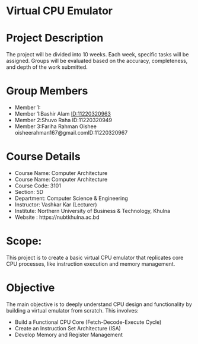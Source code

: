 <h1>Virtual CPU Emulator</h1>

<h1>Project Description</h1>
<p>The project will be divided into 10 weeks. Each week, specific tasks will be
    assigned. Groups will be evaluated based on the accuracy, completeness, and depth
    of the work submitted.</p>

<h1>Group Members</h1>
    <ul>
       <li>Member 1:<li>Member 1:Bashir Alam <a  href="oisheerahman167@gmail.com">ID:11220320963</a></li></li>
       <li>Member 2:Shuvo Raha ID:11220320949</li>
       <li>Member 3:Fariha Rahman Oishee <a>oisheerahman167@gmail.com</a>ID:11220320967</li>
    </ul>
<h1>Course Details</h1>
<ul>
    <li>Course Name: Computer Architecture</li>
     <li>Course Name: Computer Architecture
       <li>Course Code: 3101</li> 
        <li>Section: 5D</li>
         <li>Department: Computer Science & Engineering</li>
           <li>Instructor: Vashkar Kar (Lecturer)</li>
            <li>Institute: Northern University of Business & Technology, Khulna</li>
             <li>Website : https://nubtkhulna.ac.bd </li>
</ul>

<h1>Scope: </h1>
<p>This project is to create a basic virtual CPU emulator that replicates core CPU processes, like instruction execution and memory management.</p>

<h1>Objective</h1>
<p>The main objective is to deeply understand CPU design and functionality by building a virtual emulator from scratch. This involves:</p>

<ul>
    <li>Build a Functional CPU Core (Fetch-Decode-Execute Cycle)</li>
    <li>Create an Instruction Set Architecture (ISA)</li>
    <li>Develop Memory and Register Management</li>
</ul>
